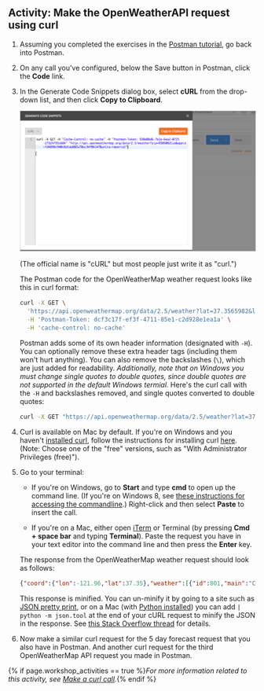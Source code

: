 ## <i class="fa fa-user-circle"></i>  Activity: Make the OpenWeatherAPI request using curl

1.  Assuming you completed the exercises in the [Postman tutorial](docapis_postman.html), go back into Postman.
2.  On any call you've configured, below the Save button in Postman, click the **Code** link.
3.  In the Generate Code Snippets dialog box, select **cURL** from the drop-down list, and then click **Copy to Clipboard**.

    <img src="images/postmancurl.png" class="medium" />

    (The official name is "cURL" but most people just write it as "curl.")

    The Postman code for the OpenWeatherMap weather request looks like this in curl format:

    ```bash
    curl -X GET \
      'https://api.openweathermap.org/data/2.5/weather?lat=37.3565982&lon=-121.9689848&units=imperial&appid=fd4698c940c6d1da602a70ac34f0b147' \
      -H 'Postman-Token: dcf3c17f-ef3f-4711-85e1-c2d928e1ea1a' \
      -H 'cache-control: no-cache'
    ```

    Postman adds some of its own header information (designated with `-H`). You can optionally remove these extra header tags (including them won't hurt anything). You can also remove the backslashes (`\`), which are just added for readability. *Additionally, note that on Windows you must change single quotes to double quotes, since double quotes are not supported in the default Windows termial.* Here's the curl call with the `-H` and backslashes removed, and single quotes converted to double quotes:

    ```bash
    curl -X GET "https://api.openweathermap.org/data/2.5/weather?lat=37.3565982&lon=-121.9689848&units=imperial&appid=fd4698c940c6d1da602a70ac34f0b147"
    ```

3.  Curl is available on Mac by default. If you're on Windows and you haven't [installed curl](docapis_install_curl.html), follow the instructions for installing curl [here](http://www.confusedbycode.com/curl/#downloads). (Note: Choose one of the "free" versions, such as "With Administrator Privileges (free)").

4.  Go to your terminal:

    * If you're on Windows, go to **Start** and type **cmd** to open up the command line. (If you're on Windows 8, see [these instructions for accessing the commandline](http://pcsupport.about.com/od/windows-8/a/command-prompt-windows-8.htm).) Right-click and then select **Paste** to insert the call.

    * If you're on a Mac, either open [iTerm](https://www.iterm2.com/) or Terminal (by pressing **Cmd + space bar** and typing **Terminal**). Paste the request you have in your text editor into the command line and then press the **Enter** key.

    The response from the OpenWeatherMap weather request should look as follows:

    ```json
    {"coord":{"lon":-121.96,"lat":37.35},"weather":[{"id":801,"main":"Clouds","description":"few clouds","icon":"02d"}],"base":"stations","main":{"temp":65.59,"pressure":1014,"humidity":46,"temp_min":60.8,"temp_max":69.8},"visibility":16093,"wind":{"speed":4.7,"deg":270},"clouds":{"all":20},"dt":1522608960,"sys":{"type":1,"id":479,"message":0.1642,"country":"US","sunrise":1522590719,"sunset":1522636280},"id":420006397,"name":"Santa Clara","cod":200}
    ```

    This response is minified. You can un-minify it by going to a site such as [JSON pretty print](http://jsonprettyprint.com/), or on a Mac (with [Python installed](https://www.python.org/downloads/)) you can add <code>| python -m json.tool</code> at the end of your cURL request to minify the JSON in the response. See [this Stack Overflow thread](https://stackoverflow.com/questions/352098/how-can-i-pretty-print-json-in-a-unix-shell-script) for details.

5.  Now make a similar curl request for the 5 day forecast request that you also have in Postman. And another curl request for the third OpenWeatherMap API request you made in Postman.

{% if page.workshop_activities == true %}*For more information related to this activity, see [Make a curl call](docapis_make_curl_call.html).*{% endif %}
